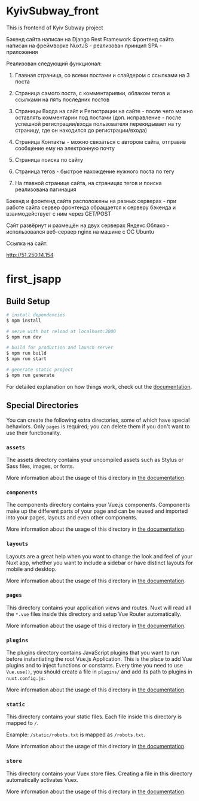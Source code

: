 # KyivSubway_front
This is frontend of Kyiv Subway project

Бэкенд сайта написан на Django Rest Framework
Фронтенд сайта написан на фреймворке NuxtJS - реализован принцип SPA - приложения

Реализован следующий функционал:

1) Главная страница, со всеми постами и слайдером с ссылками на 3 поста

2) Страница самого поста, с комментариями, облаком тегов и ссылками на пять последних постов

3) Страницы Входа на сайт и Регистрации на сайте - после чего можно оставлять комментарии под постами (доп. исправление - после успешной регистрации/входа пользователя
 перекидывает на ту страницу, где он находился до регистрации/входа)

4) Страница Контакты - можно связаться с автором сайта, отправив сообщение ему на электронную почту

5) Страница поиска по сайту

6) Страница тегов - быстрое нахождение нужного поста по тегу

7) На главной странице сайта, на страницах тегов и поиска реализована пагинация

Бэкенд и фронтенд сайта расположены на разных серверах - при работе сайта сервер фронтенда обращается к серверу бэкенда и взаимодействует с ним через GET/POST

Сайт развёрнут и размещён на двух серверах Яндекс.Облако - использовался веб-сервер nginx на машине с ОС Ubuntu

Ссылка на сайт:

http://51.250.14.154

# first_jsapp

## Build Setup

```bash
# install dependencies
$ npm install

# serve with hot reload at localhost:3000
$ npm run dev

# build for production and launch server
$ npm run build
$ npm run start

# generate static project
$ npm run generate
```

For detailed explanation on how things work, check out the [documentation](https://nuxtjs.org).

## Special Directories

You can create the following extra directories, some of which have special behaviors. Only `pages` is required; you can delete them if you don't want to use their functionality.

### `assets`

The assets directory contains your uncompiled assets such as Stylus or Sass files, images, or fonts.

More information about the usage of this directory in [the documentation](https://nuxtjs.org/docs/2.x/directory-structure/assets).

### `components`

The components directory contains your Vue.js components. Components make up the different parts of your page and can be reused and imported into your pages, layouts and even other components.

More information about the usage of this directory in [the documentation](https://nuxtjs.org/docs/2.x/directory-structure/components).

### `layouts`

Layouts are a great help when you want to change the look and feel of your Nuxt app, whether you want to include a sidebar or have distinct layouts for mobile and desktop.

More information about the usage of this directory in [the documentation](https://nuxtjs.org/docs/2.x/directory-structure/layouts).


### `pages`

This directory contains your application views and routes. Nuxt will read all the `*.vue` files inside this directory and setup Vue Router automatically.

More information about the usage of this directory in [the documentation](https://nuxtjs.org/docs/2.x/get-started/routing).

### `plugins`

The plugins directory contains JavaScript plugins that you want to run before instantiating the root Vue.js Application. This is the place to add Vue plugins and to inject functions or constants. Every time you need to use `Vue.use()`, you should create a file in `plugins/` and add its path to plugins in `nuxt.config.js`.

More information about the usage of this directory in [the documentation](https://nuxtjs.org/docs/2.x/directory-structure/plugins).

### `static`

This directory contains your static files. Each file inside this directory is mapped to `/`.

Example: `/static/robots.txt` is mapped as `/robots.txt`.

More information about the usage of this directory in [the documentation](https://nuxtjs.org/docs/2.x/directory-structure/static).

### `store`

This directory contains your Vuex store files. Creating a file in this directory automatically activates Vuex.

More information about the usage of this directory in [the documentation](https://nuxtjs.org/docs/2.x/directory-structure/store).
